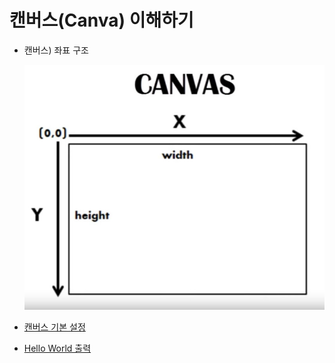 # 캔버스(Canva) 이해하기

- 캔버스) 좌표 구조

    ![CANVAS](./process.01/00.jpg)

- [캔버스 기본 설정](../../../client/assets/01-tutorial/01/index.01.html)
- [Hello World 출력](../../../client/assets/01-tutorial/01/index.02.html)
